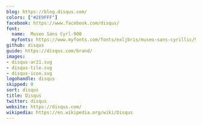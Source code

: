 ```yaml
---
blog: https://blog.disqus.com/
colors: ["#2E9FFF"]
facebook: https://www.facebook.com/disqus/
font:
  name:  Museo Sans Cyrl-900
  myfonts: https://www.myfonts.com/fonts/exljbris/museo-sans-cyrillic/900/
github: disqus
guide: https://disqus.com/brand/
images:
- disqus-ar21.svg
- disqus-tile.svg
- disqus-icon.svg
logohandle: disqus
skipped: 0
sort: disqus
title: Disqus
twitter: disqus
website: https://disqus.com/
wikipedia: https://en.wikipedia.org/wiki/Disqus
---
```

